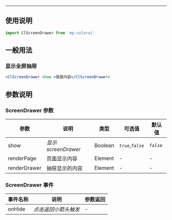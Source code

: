 ****

## 使用说明

```jsx
import ClScreenDrawer from 'mp-colorui'
```



## 一般用法

### 显示全屏抽屉

```jsx
<ClScreenDrawer show >我是内容</ClScreenDrawer>
```



## 参数说明

### ScreenDrawer 参数

| 参数         | 说明                | 类型    | 可选值             | 默认值    |
| ------------ | ------------------- | ------- | ------------------ | --------- |
| show         | *显示 screenDrawer* | Boolean | *`true`*,*`false`* | *`false`* |
| renderPage   | 页面显示内容        | Element | -                  | -         |
| renderDrawer | 抽屉显示的内容      | Element | -                  | -         |



### ScreenDrawer 事件

| 事件名称 | 说明                 | 参数返回 |
| -------- | -------------------- | -------- |
| onHide   | *点击返回小箭头触发* | -        |

